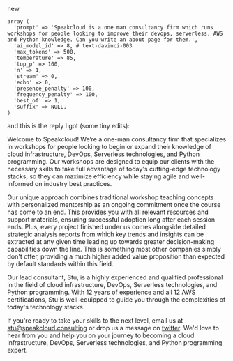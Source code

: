 <!-- ---
layout: new
title: About
permalink: /new/
--- -->

new

```
array (
  'prompt' => 'Speakcloud is a one man consultancy firm which runs workshops for people looking to improve their devops, serverless, AWS and Python knowledge. Can you write an about page for them.',
  'ai_model_id' => 8, # text-davinci-003
  'max_tokens' => 500,
  'temperature' => 85,
  'top_p' => 100,
  'n' => 1,
  'stream' => 0,
  'echo' => 0,
  'presence_penalty' => 100,
  'frequency_penalty' => 100,
  'best_of' => 1,
  'suffix' => NULL,
)  
```

and this is the reply I got (some tiny edits):

Welcome to Speakcloud! We’re a one-man consultancy firm that specializes in workshops for people looking to begin or expand their knowledge of cloud infrastructure, DevOps, Serverless technologies, and Python programming. Our workshops are designed to equip our clients with the necessary skills to take full advantage of today's cutting-edge technology stacks, so they can maximize efficiency while staying agile and well-informed on industry best practices.

Our unique approach combines traditional workshop teaching concepts with personalized mentorship as an ongoing commitment once the course has come to an end. This provides you with all relevant resources and support materials, ensuring successful adoption long after each session ends. Plus, every project finished under us comes alongside detailed strategic analysis reports from which key trends and insights can be extracted at any given time leading up towards greater decision-making capabilities down the line. This is something most other companies simply don't offer, providing a much higher added value proposition than expected by default standards within this field.

Our lead consultant, Stu, is a highly experienced and qualified professional in the field of cloud infrastructure, DevOps, Serverless technologies, and Python programming. With 12 years of experience and all 12 AWS certifications, Stu is well-equipped to guide you through the complexities of today's technology stacks.

If you're ready to take your skills to the next level, email us at [stu@speakcloud.consulting](mailto:stu@speakcloud.consulting) or drop us a message on [twitter](https://twitter.com/speakclouder). We'd love to hear from you and help you on your journey to becoming a cloud infrastructure, DevOps, Serverless technologies, and Python programming expert.
